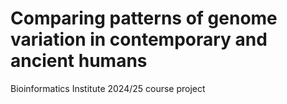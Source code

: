 # Comparing patterns of genome variation in contemporary and ancient humans
Bioinformatics Institute 2024/25 course project
